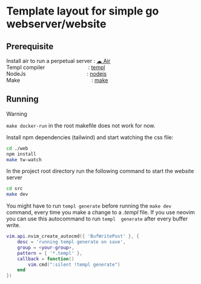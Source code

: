 # Template layout for simple go webserver/website

## Prerequisite
Install air to run a perpetual server : [☁ Air](https://github.com/cosmtrek/air)\
Templ compiler                             : [templ](https://templ.guide/)\
NodeJs                                         : [nodejs](https://nodejs.org/en)\
Make                                                : [make](https://www.gnu.org/software/make/)

## Running
> [!WARNING]  
> ```make docker-run``` in the root makefile does not work for now.

Install npm dependencies (tailwind) and start watching the css file:
```zsh
cd ./web
npm install
make tw-watch
```

In the project root directory run the following command to start the website server
```zsh
cd src
make dev
```
You might have to run `templ generate` before running the `make dev` command, every time you make
a change to a _*.templ*_ file. If you use neovim you can use this autocommand to run `templ 
generate` after every buffer write.
```lua
vim.api.nvim_create_autocmd({ 'BufWritePost' }, {
    desc = 'running templ generate on save',
    group = <your-group>,
    pattern = { '*.templ' },
    callback = function()
        vim.cmd(":silent !templ generate")
    end
})
```
